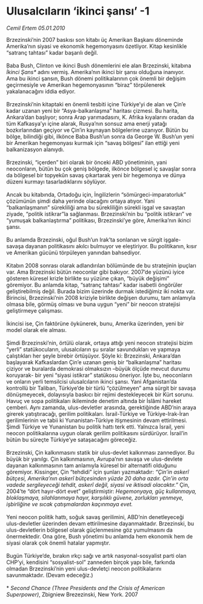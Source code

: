 # Ulusalcıların ‘ikinci şansı’ -1

*Cemil Ertem 05.01.2010*

<div class="yazi">Brzezinski’nin 2007 baskısı son kitabı üç Amerikan Başkanı döneminde Amerika’nın siyasi ve ekonomik hegemonyasını özetliyor. Kitap kesinlikle “satranç tahtası” kadar başarılı değil. <br/><br/>Baba Bush, Clinton ve ikinci Bush dönemlerini ele alan Brzezinski, kitabına <i>İkinci Şans*</i> adını vermiş. Amerika’nın ikinci bir şansı olduğuna inanıyor. Ama bu ikinci şansın, Bush dönemi politikalarının çok önemli bir değişim geçirmesiyle ve Amerikan hegemonyasının “biraz” törpülenerek yakalanacağını iddia ediyor. <br/><br/>Brzezinski’nin kitaptaki en önemli tesbiti içine Türkiye’yi de alan ve Çin’e kadar uzanan yeni bir “Asya-balkanlaşma” haritası çizmesi. Bu harita, Ankara’dan başlıyor; sonra Arap yarımadasını, K. Afrika kıyalarını oradan da tüm Kafkasya’yı içine alarak, Rusya’nın sonsuz ama enerji yatağı bozkırlarından geçiyor ve Çin’in kaynayan bölgelerine uzanıyor. Bütün bu bölge, bilindiği gibi, ilkönce Baba Bush’un sonra da George W. Bush’un yeni bir Amerikan hegemonyası kurmak için “savaş bölgesi” ilan ettiği yeni balkanizasyon alanıydı. <br/><br/>Brzezinski, “içerden” biri olarak bir önceki ABD yönetiminin, yani neoconların, bütün bu çok geniş bölgede, ilkönce bölgesel iç savaşlar sonra da bölgesel bir topyekûn savaş çıkartarak yeni bir hegemonya ve dünya düzeni kurmayı tasarladıklarını söylüyor. <br/><br/>Ancak bu kitabında, Ortadoğu için, İngilizlerin “sömürgeci-imparatorluk” çözümünün şimdi daha yerinde olacağını ortaya atıyor. Yani “balkanlaşmanın” sürekliliği ama bu sürekliliğin sürekli işgal ve savaştan ziyade, “politik istikrar”la sağlanması. Brzezinski’nin bu “politik istikrarı” ve “yumuşak balkanlaştırma” politikası, Brzezinski’ye göre, Amerika’nın ikinci şansı. <br/><br/>Bu anlamda Brzezinski, oğul Bush’un Irak’ta sonlanan ve sürgit işgale-savaşa dayanan politikasını akılcı bulmuyor ve eleştiriyor. Bu politikanın, kısır ve Amerikan gücünü törpüleyen yanından bahsediyor. <br/><br/>Kitabın 2008 sonrası olarak adlandırılan bölümünde de bu stratejinin ipuçları var. Ama Brzezinski bütün neoconlar gibi bakıyor. 2007’de yüzünü iyice gösteren küresel krizle birlikte su yüzüne çıkan, “büyük değişimi” göremiyor. Bu anlamda kitap, “satranç tahtası” kadar isabetli öngörüler geliştirebilmiş değil. Burada bizim üzerinde durmak istediğimiz iki nokta var. Birincisi, Brzezinski’nin 2008 kriziyle birlikte değişen durumu, tam anlamıyla olmasa bile, görmüş olması ve buna uygun “yeni” bir neocon stratejisi geliştirmeye çalışması. <br/><br/>İkincisi ise, Çin faktörüne öykünerek, bunu, Amerika üzerinden, yeni bir model olarak ele alması. <br/><br/>Şimdi Brzezinski’nin, örtülü olarak, ortaya attığı yeni neocon stratejisi bizim “yerli” statükocuların, ulusalcıların şu sıralar savundukları ve yapmaya çalıştıkları her şeyle birebir örtüşüyor. Şöyle ki: Brzezinski, Ankara’dan başlayarak Kafkaslardan Çin’e uzanan geniş bir “balkanlaşma” haritası çiziyor ve buralarda demokrasi olmaksızın –büyük ölçüde mevcut durumu koruyarak- bir yeni “siyasi istikrar” statükosu öneriyor. İşte bu, neoconların ve onların yerli temsilcisi ulusalcıların ikinci şansı. Yani Afganistan’da kontrollü bir Taliban, Türkiye’de bir türlü “çözülmeyen” ama sürgit bir savaşa dönüşmeyecek, dolayısıyla baskıcı bir rejimi destekleyecek bir Kürt sorunu. Havuç ve sopa politikaları ikileminde denetim altında bir İslâmi hareket çemberi. Aynı zamanda, ulus-devletler arasında, gerektiğinde ABD’nin araya girerek yatıştıracağı, gerilim politikaları. İsrail-Türkiye ve Türkiye-Irak-İran gerilimlerinin ve tabii ki Yunanistan-Türkiye itişmesinin devam ettirilmesi. Şimdi Türkiye ve Yunanistan bu politik hattı terk etti. Yalnızca İsrail, yeni neocon politikalarına uygun olarak gerilim politikasını sürdürüyor. İsrail’in bütün bu süreçte Türkiye’ye sataşacağını göreceğiz. <br/><br/>Brzezinski, Çin kalkınmasını statik bir ulus-devlet kalkınması zannediyor. Bu büyük bir yanılgı. Çin kalkınmasının, Avrupa’nın savaşa ve ulus-devlete dayanan kalkınmasının tam anlamıyla küresel bir alternatifi olduğunu göremiyor. Kissinger, Çin “tehdidi” için şunları yazmaktadır: <i>“Çin’in askerî bütçesi, Amerika’nın askerî bütçesinden yüzde 20 daha azdır. Çin’in orta vadede sergileyeceği tehdit, askerî değil, siyasi ve iktisadi olacaktır.” </i>Çin, 2004’te “dört hayır-dört evet” geliştirmiştir: <i>Hegemonyaya, güç kullanmaya, bloklaşmaya, silahlanmaya hayır, karşılıklı güvene, zorlukları yenmeye, işbirliğine ve sıcak çatışmalardan kaçınmaya evet. </i><br/><br/>Yeni neocon politik hattı, soğuk savaş gerilimini, ABD’nin denetleyeceği ulus-devletler üzerinden devam ettirilmesine dayanmaktadır. Brzezinski, bu ulus-devletlerin bölgesel olarak güçlenmesine göz yumulmasını da önermektedir. Ona göre, Bush yönetimi bu anlamda hem ekonomik hem de siyasi olarak çok önemli hatalar yapmıştır. <br/><br/>Bugün Türkiye’de, bırakın ırkçı sağı ve artık nasyonal-sosyalist parti olan CHP’yi, kendisini “sosyalist-sol” zanneden birçok yapı bile, farkında olmadan Brzezinski’nin yeni ulus-devletçi neocon politikalarını savunmaktadır. (Devam edeceğiz.) <br/><br/>* <i>Second Chance (Three Presidents and the Crisis of American Superpower)</i>, Zbigniew Brezezinski, New York. 2007
              </div>

